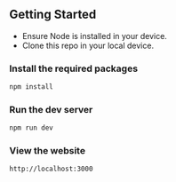 
## Getting Started
- Ensure Node is installed in your device.
- Clone this repo in your local device.

### Install the required packages
```bash
npm install
```

### Run the dev server
```bash
npm run dev
```

### View the website
```bash
http://localhost:3000
```




